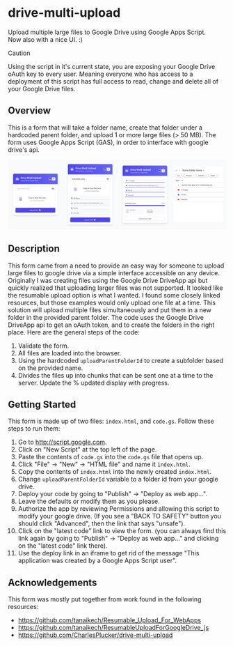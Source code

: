 # drive-multi-upload
Upload multiple large files to Google Drive using Google Apps Script.  
Now also with a nice UI. :)

> [!CAUTION]
> Using the script in it's current state, you are exposing your Google Drive oAuth key to every user.
> Meaning everyone who has access to a deployment of this script has full access to read, change and delete all of your Google Drive files.

## Overview
This is a form that will take a folder name, create that folder under a hardcoded parent folder, and upload 1 or more large files (> 50 MB). The form uses Google Apps Script (GAS), in order to interface with google drive's api.

![Overview](img/overview.png)

## Description
This form came from a need to provide an easy way for someone to upload large files to google drive via a simple interface accessible on any device. Originally I was creating files using the Google Drive DriveApp api but quickly realized that uploading larger files was not supported. It looked like the resumable upload option is what I wanted. I found some closely linked resources, but those examples would only upload one file at a time. This solution will upload multiple files simultaneously and put them in a new folder in the provided parent folder. The code uses the Google Drive DriveApp api to get an oAuth token, and to create the folders in the right place. Here are the general steps of the code:

1. Validate the form.
2. All files are loaded into the browser.
3. Using the hardcoded `uploadParentFolderId` to create a subfolder based on the provided name.
4. Divides the files up into chunks that can be sent one at a time to the server. Update the % updated display with progress.

## Getting Started
This form is made up of two files: `index.html`, and `code.gs`. Follow these steps to run them:
1. Go to http://script.google.com.
2. Click on "New Script" at the top left of the page.
3. Paste the contents of `code.gs` into the `code.gs` file that opens up.
4. Click "File" -> "New" -> "HTML file" and name it `index.html`.
5. Copy the contents of `index.html` into the newly created `index.html`.
6. Change `uploadParentFolderId` variable to a folder id from your google drive.
6. Deploy your code by going to "Publish" -> "Deploy as web app...".
7. Leave the defaults or modify them as you please.
8. Authorize the app by reviewing Permissions and allowing this script to modify your google drive. (If you see a "BACK TO SAFETY" button you should click "Advanced", then the link that says "unsafe").
9. Click on the "latest code" link to view the form. (you can always find this link again by going to "Publish" -> "Deploy as web app..." and clicking on the "latest code" link there).
10. Use the deploy link in an iframe to get rid of the message "This application was created by a Google Apps Script user".

## Acknowledgements
This form was mostly put together from work found in the following resources:
- https://github.com/tanaikech/Resumable_Upload_For_WebApps
- https://github.com/tanaikech/ResumableUploadForGoogleDrive_js
- https://github.com/CharlesPlucker/drive-multi-upload
